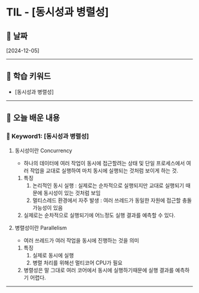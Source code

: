 # TIL - [동시성과 병렬성]

## 📅 날짜
[2024-12-05]

---

## 📌 학습 키워드
- [동시성과 병렬성]

---

## 📖 오늘 배운 내용

### 🔹 Keyword1: [동시성과 병렬성]

1. 동시성이란 Concurrency

    - 하나의 데이터에 여러 작업이 동시에 접근할려는 상태 및 단일 프로세스에서 여러 작업을 교대로 실행하여 마치 동시에 실행되는 것처럼 보이게 하는 것.
   1. 특징 
      1. 논리적인 동시 실행 : 실제로는 순차적으로 실행되지만 교대로 실행되기 때문에 동시성이 있는 것처럼 보임
      2. 멀티스레드 환경에서 자주 발생 : 여러 쓰레드가 동일한 자원에 접근할  충돌 가능성이 있음
   2. 실제로는 순차적으로 실행되기에 어느정도 실행 결과를 예측할 수 있다.

2. 병렬성이란 Parallelism

   - 여러 쓰레드가 여러 작업을 동시에 진행하는 것을 의미
   1. 특징
      1. 실제로 동시에 실행 
      2. 병렬 처리를 위해선 멀티코어 CPU가 필요 
   2. 병렬성은 말 그대로 여러 코어에서 동시에 실행하기때문에 실행 결과를 예측하기 어렵다.


---
